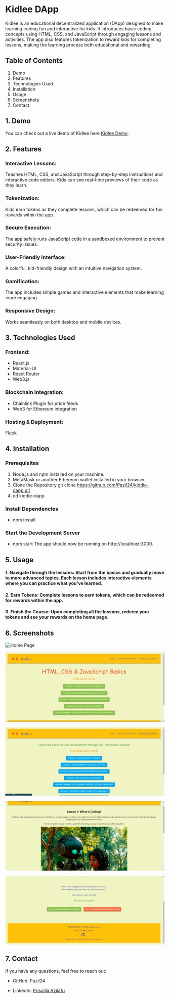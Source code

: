 # Kidlee DApp
Kidlee is an educational decentralized application (DApp) designed to make learning coding fun and interactive for kids. It introduces basic coding concepts using HTML, CSS, and JavaScript through engaging lessons and activities. The app also features tokenization to reward kids for completing lessons, making the learning process both educational and rewarding.

## Table of Contents
1. Demo
2. Features
3. Technologies Used
4. Installation
5. Usage
6. Screenshots
7. Contact

## 1. Demo
You can check out a live demo of Kidlee here  [Kidlee Demo](https://youtu.be/N8D9YpwOC9E).

## 2. Features
### Interactive Lessons:
Teaches HTML, CSS, and JavaScript through step-by-step instructions and interactive code editors.
Kids can see real-time previews of their code as they learn.
### Tokenization:
Kids earn tokens as they complete lessons, which can be redeemed for fun rewards within the app.
### Secure Execution:
The app safely runs JavaScript code in a sandboxed environment to prevent security issues.
### User-Friendly Interface:
A colorful, kid-friendly design with an intuitive navigation system.

### Gamification:
The app includes simple games and interactive elements that make learning more engaging.

### Responsive Design:
Works seamlessly on both desktop and mobile devices.
## 3. Technologies Used

### Frontend:
- React.js
- Material-UI
- React Router
- Web3.js

### Blockchain Integration:
- Chainlink Plugin for price feeds
- Web3 for Ethereum integration

### Hosting & Deployment:
[Fleek](app.fleek.xyz)


## 4. Installation
### Prerequisites
1. Node.js and npm installed on your machine.
2. MetaMask or another Ethereum wallet installed in your browser.
3. Clone the Repository
git clone https://github.com/Pazil24/kiddie-dapp.git
4. cd kiddie-dapp
### Install Dependencies
- npm install
### Start the Development Server
- npm start
The app should now be running on http://localhost:3000.

## 5. Usage
#### 1. Navigate through the lessons: Start from the basics and gradually move to more advanced topics. Each lesson includes interactive elements where you can practice what you've learned.

#### 2. Earn Tokens: Complete lessons to earn tokens, which can be redeemed for rewards within the app.

#### 3. Finish the Course: Upon completing all the lessons, redeem your tokens and see your rewards on the home page.

## 6. Screenshots
![Home Page](./src/assets/screenshots/Screenshot%20(127).png)

![Html-css Basics](./src/assets/screenshots/Html-css-basics.png)

![Tokenized Advanced Course](./src/assets/screenshots/Advanced-course.png)

![Lesson Interface](./src/assets/screenshots/Lesson-interface.png)

![Footer](./src/assets/screenshots/Footer.png)

## 7. Contact
If you have any questions, feel free to reach out:

- GitHub: Pazil24

- LinkedIn: [Priscilla Azilafu](https://www.linkedin.com/in/priscilla-azilafu)